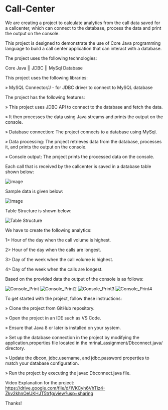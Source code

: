 # Call-Center

We are creating a project to calculate analytics from the call data saved for a callcenter, which can connect to the database, process the data and print the output on the console.

This project is designed to demonstrate the use of Core Java programming language to build a call center application that can interact with a database.


The project uses the following technologies:

Core Java ||
JDBC ||
MySql Database

This project uses the following libraries:

» MySQL Connector/J - for JDBC driver to connect to MySQL database


The project has the following features:

» This project uses JDBC API to connect to the database and fetch the data. <br>

» It then processes the data using Java streams and prints the output on the console. <br>

» Database connection: The project connects to a database using MySql.

» Data processing: The project retrieves data from the database, processes it, and prints the output on the console.

» Console output: The project prints the processed data on the console.

Each call that is received by the callcenter is saved in a database table shown below:

![image](https://user-images.githubusercontent.com/69083112/231590004-f0e01200-4889-4b13-b36b-2488f2d382e1.png)

Sample data is given below:

![image](https://user-images.githubusercontent.com/69083112/231590444-5ada6e37-22cf-40d7-be62-967e1e6f0e17.png)

Table Structure is shown below:

![Table Structure](https://user-images.githubusercontent.com/69083112/231589230-0edf5e9e-22c4-4ea0-af9b-6c311787173f.png)

We have to create the following analytics:

1> Hour of the day when the call volume is highest.

2> Hour of the day when the calls are longest.

3> Day of the week when the call volume is highest.

4> Day of the week when the calls are longest.


Based on the provided data the output of the console is as follows:

![Console_Print](https://user-images.githubusercontent.com/69083112/231589448-56332ba5-be2e-466b-9a77-339a2aeb3c26.png)
![Console_Print2](https://user-images.githubusercontent.com/69083112/231585775-0e2c31a7-d76b-4cdf-9e3a-2ea85ef71b82.png)
![Console_Print3](https://user-images.githubusercontent.com/69083112/231585800-a76c709b-2750-4b5c-8f89-d622050fea8c.png)
![Console_Print4](https://user-images.githubusercontent.com/69083112/231585825-486a5a2f-8730-4b48-8527-544aaa5d8d1f.png)


To get started with the project, follow these instructions:

» Clone the project from GitHub repository. <br>

» Open the project in an IDE such as VS Code.

» Ensure that Java 8 or later is installed on your system.

» Set up the database connection in the project by modifying the application.properties file located in the mrinal_assignment/Dbconnect.java/ directory. 

» Update the dbcon, jdbc.username, and jdbc.password properties to match your database configuration.

» Run the project by executing the javac Dbconnect.java file.

Video Explanation for the project: https://drive.google.com/file/d/1VKCyh6VhTiz4-Zkv2khnOeUKHJT5trfg/view?usp=sharing

Thanks!



